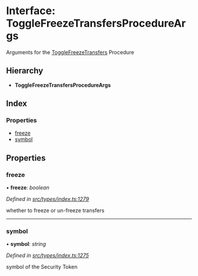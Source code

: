 # Interface: ToggleFreezeTransfersProcedureArgs

Arguments for the [ToggleFreezeTransfers](../enums/_types_index_.proceduretype.md#togglefreezetransfers) Procedure

## Hierarchy

- **ToggleFreezeTransfersProcedureArgs**

## Index

### Properties

- [freeze](_types_index_.togglefreezetransfersprocedureargs.md#freeze)
- [symbol](_types_index_.togglefreezetransfersprocedureargs.md#symbol)

## Properties

### freeze

• **freeze**: _boolean_

_Defined in [src/types/index.ts:1279](https://github.com/PolymathNetwork/polymath-sdk/blob/a1cd5e3/src/types/index.ts#L1279)_

whether to freeze or un-freeze transfers

---

### symbol

• **symbol**: _string_

_Defined in [src/types/index.ts:1275](https://github.com/PolymathNetwork/polymath-sdk/blob/a1cd5e3/src/types/index.ts#L1275)_

symbol of the Security Token
